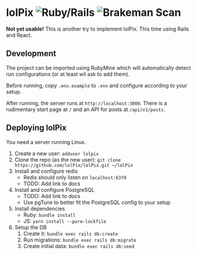 # lolPix ![Ruby/Rails](https://github.com/lolPix/lolPix/workflows/Ruby/Rails/badge.svg?branch=main) ![Brakeman Scan](https://github.com/lolPix/lolPix/workflows/Brakeman%20Scan/badge.svg?branch=main)

**Not yet usable!**
This is another try to implement lolPix. This time using Rails and React.

## Development

The project can be imported using RubyMine which will automatically detect run configurations (or at least wil ask to add them).

Before running, copy `.env.example` to `.env` and configure according to your setup.

After running, the server runs at `http://localhost:3000`.
There is a rudimentary start page at `/` and an API for posts at `/api/v1/posts`.

## Deploying lolPix

You need a server running Linux.

1. Create a new user: `adduser lolpix`
2. Clone the repo (as the new user): `git clone https://github.com/lolPix/lolPix.git ~/lolPix`
3. Install and configure redis
    - Redis should only listen on `localhost:6379`
    - TODO: Add link to docs
4. Install and configure PostgreSQL
    - TODO: Add link to docs
    - Use pgTune to better fit the PostgreSQL config to your setup
5. Install dependencies
    - Ruby: `bundle install`
    - JS: `yarn install --pure-lockfile`
6. Setup the DB
    1. Create it: `bundle exec rails db:create`
    2. Run migrations: `bundle exec rails db:migrate`
    3. Create initial data: `bundle exec rails db:seed`
